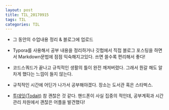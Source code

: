 ```yaml
---
layout: post
title: TIL_20170915
tags: TIL
categories: TIL 
---
```



- 그 동안의 수업내용 정리 & 블로그에 업로드
- Typora를 사용해서 공부 내용을 정리하거나 깃헙에서 직접 블로그 포스팅을 하면서 Markdown문법에 점점 익숙해지고있다. 쓰면 쓸수록 편리해서 좋다!

- 코드스쿼드가 끝나고 규칙적인 생활의 틀이 완전 깨져버렸다. 그래서 뭔갈 해도 알차게 했다는 느낌이 들지 않는다. 
- 규칙적인 시간에 어딘가 나가서 공부해야겠다. 장소는 도서관 혹은 스타벅스. 
- [투데잇(Todait)](https://www.facebook.com/todait/) 참 괜찮은 것 같다. 핸드폰이 사실 집중의 적인데, 공부계획과 시간관리 차원에서 괜찮은 어플을 발견했다!
